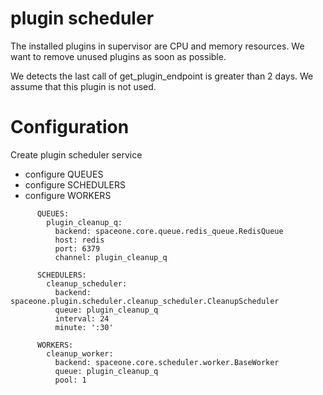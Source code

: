 # plugin scheduler

The installed plugins in supervisor are CPU and memory resources.
We want to remove unused plugins as soon as possible.

We detects the last call of get_plugin_endpoint is greater than 2 days. We assume that this plugin is not used.

# Configuration

Create plugin scheduler service

* configure QUEUES
* configure SCHEDULERS
* configure WORKERS

~~~
      QUEUES:
        plugin_cleanup_q:
          backend: spaceone.core.queue.redis_queue.RedisQueue
          host: redis
          port: 6379
          channel: plugin_cleanup_q

      SCHEDULERS:
        cleanup_scheduler:
          backend: spaceone.plugin.scheduler.cleanup_scheduler.CleanupScheduler
          queue: plugin_cleanup_q
          interval: 24
          minute: ':30'

      WORKERS:
        cleanup_worker:
          backend: spaceone.core.scheduler.worker.BaseWorker
          queue: plugin_cleanup_q
          pool: 1
~~~

